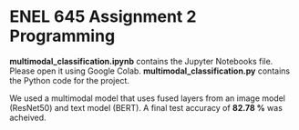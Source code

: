 # ENEL 645 Assignment 2 Programming

**multimodal_classification.ipynb** contains the Jupyter Notebooks file. Please open it using Google Colab.
**multimodal_classification.py** contains the Python code for the project.

We used a multimodal model that uses fused layers from an image model (ResNet50) and text model (BERT).
A final test accuracy of __82.78 %__ was acheived.
